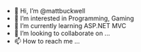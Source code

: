 - 👋 Hi, I’m @mattbuckwell
- 👀 I’m interested in Programming, Gaming
- 🌱 I’m currently learning ASP.NET MVC
- 💞️ I’m looking to collaborate on ...
- 📫 How to reach me ...

<!---
mattbuckwell/mattbuckwell is a ✨ special ✨ repository because its `README.md` (this file) appears on your GitHub profile.
You can click the Preview link to take a look at your changes.
--->
